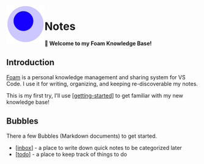 <img src="attachments/foam-icon.png" width=100 align="left">

# Notes

**👋 Welcome to my Foam Knowledge Base!**

## Introduction

[Foam](https://foambubble.github.io/) is a personal knowledge management and sharing system for VS Code. I use it for writing, organizing, and keeping re-discoverable my notes.

This is my first try, I'll use [[getting-started]] to get familiar with my new knowledge base!

## Bubbles

There a few Bubbles (Markdown documents) to get started.

- [[inbox]] - a place to write down quick notes to be categorized later
- [[todo]] - a place to keep track of things to do

[//begin]: # "Autogenerated link references for Markdown compatibility"
[getting-started]: getting-started.md "Getting Started"
[inbox]: inbox.md "Inbox"
[todo]: todo.md "Todo"
[//end]: # "Autogenerated link references"
